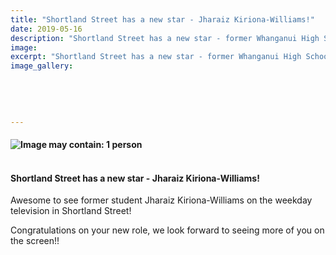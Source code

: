 ```yaml
---
title: "Shortland Street has a new star - Jharaiz Kiriona-Williams!"
date: 2019-05-16
description: "Shortland Street has a new star - former Whanganui High School student, Jharaiz Kiriona-Williams!.."
image: 
excerpt: "Shortland Street has a new star - former Whanganui High School student, Jharaiz Kiriona-Williams!"
image_gallery:
    
    
    
    
    
---
```


<h4><img src="https://scontent-syd2-1.xx.fbcdn.net/v/t1.0-9/60546356_673624189726589_193607453437329408_n.jpg?_nc_cat=105&amp;_nc_eui2=AeGExMbQC8r8Od6FR7cSYm6rvP0h0VW2x3heGvV6cAZFZLHLUCNjk3_atTjZru1sbmX1uMHIWDyZVYaCshQ_ULHT21e4dVv-R-gjgSRLAGoErw&amp;_nc_ht=scontent-syd2-1.xx&amp;oh=d2ec13ee775d51a935e2f3eef88b099d&amp;oe=5D5C5155" alt="Image may contain: 1 person" /></h4>
<h4><br />Shortland Street has a new star - Jharaiz Kiriona-Williams!</h4>
<p><span>Awesome to see former student Jharaiz Kiriona-Williams on the weekday television in Shortland Street!&nbsp;</span></p>
<p><span>Congratulations on your new role, we look forward to seeing more of you on the screen!!</span></p>

